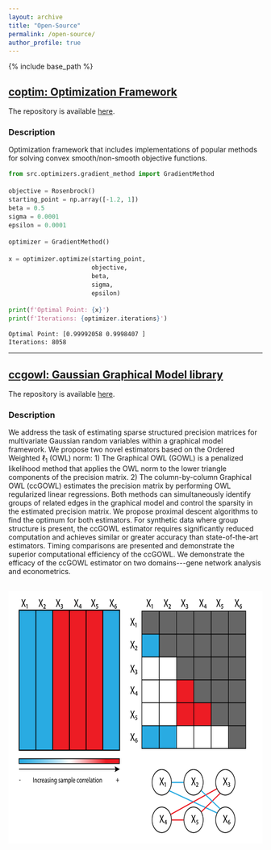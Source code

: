 ```yaml
---
layout: archive
title: "Open-Source"
permalink: /open-source/
author_profile: true
---
```


{% include base_path %}

## [coptim: Optimization Framework](https://cmazzaanthony.github.io/coptim/)

The repository is available [here](https://github.com/cmazzaanthony/coptim).

### Description
Optimization framework that includes implementations of popular methods
for solving convex smooth/non-smooth objective functions.

```python
from src.optimizers.gradient_method import GradientMethod

objective = Rosenbrock()
starting_point = np.array([-1.2, 1])
beta = 0.5
sigma = 0.0001
epsilon = 0.0001

optimizer = GradientMethod()

x = optimizer.optimize(starting_point,
                       objective,
                       beta,
                       sigma,
                       epsilon)

print(f'Optimal Point: {x}')
print(f'Iterations: {optimizer.iterations}')
```

```
Optimal Point: [0.99992058 0.9998407 ]
Iterations: 8058
```

----

## [ccgowl: Gaussian Graphical Model library](https://cmazzaanthony.github.io/ccgowl/)

The repository is available [here](https://github.com/cmazzaanthony/ccgowl).

### Description
We address the task of estimating sparse structured precision matrices for multivariate Gaussian random variables within a graphical model
framework. We propose two novel estimators based on the Ordered Weighted $\ell_1$ (OWL) norm: 1) The Graphical OWL (GOWL) is a penalized likelihood method that applies the OWL norm to the lower triangle components of the precision matrix. 2) The column-by-column Graphical OWL (ccGOWL) estimates the precision matrix by performing OWL regularized linear regressions. Both methods can simultaneously identify groups of related edges in the graphical model and control the sparsity in the estimated precision matrix. We propose proximal descent algorithms to find the optimum for both estimators. For synthetic data where group structure is present, the ccGOWL estimator requires significantly reduced computation and achieves similar or greater accuracy than state-of-the-art estimators. Timing comparisons are presented and demonstrate the superior computational efficiency of the ccGOWL. We demonstrate the efficacy of the ccGOWL estimator on two domains---gene network analysis and econometrics.

<br/><img src='/images/fig_groups-01.png' width="100%" height="500">
